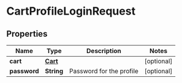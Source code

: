 
# CartProfileLoginRequest

## Properties
Name | Type | Description | Notes
------------ | ------------- | ------------- | -------------
**cart** | [**Cart**](Cart.md) |  |  [optional]
**password** | **String** | Password for the profile |  [optional]



